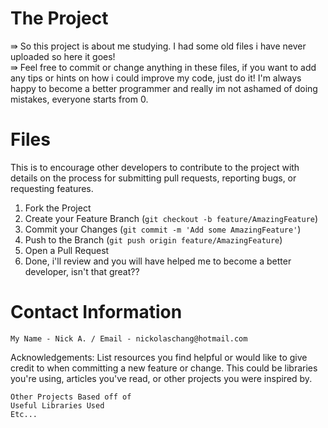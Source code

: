 # The Project

 <html>&rAarr;</html> So this project is about me studying. I had some old files i have never uploaded
so here it goes! <br>
<html>&rAarr;</html> Feel free to commit or change anything in these files, if you want to add any tips or hints
on how i could improve my code, just do it! I'm always happy to become a better programmer and really im not ashamed
of doing mistakes, everyone starts from 0.

# Files
This is to encourage other developers to contribute to the project with details on the process for submitting pull requests, reporting bugs, or requesting features.

1. Fork the Project
2. Create your Feature Branch (`git checkout -b feature/AmazingFeature`)
3. Commit your Changes (`git commit -m 'Add some AmazingFeature'`)
4. Push to the Branch (`git push origin feature/AmazingFeature`)
5. Open a Pull Request
6. Done, i'll review and you will have helped me to become a better developer, isn't that great??

# Contact Information

    My Name - Nick A. / Email - nickolaschang@hotmail.com

Acknowledgements: List resources you find helpful or would like to give credit to when committing a new feature or change.
This could be libraries you're using, articles you've read, or other projects you were inspired by.

    Other Projects Based off of
    Useful Libraries Used
    Etc...
